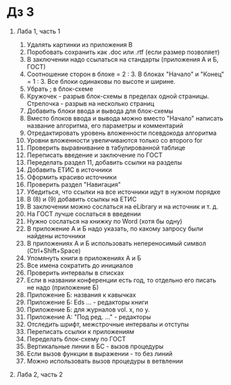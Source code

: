 # Дз 3

1. Лаба 1, часть 1
    1. Удалять картинки из приложения В
    2. Поробовать сохранить как .doc или .rtf (если размер позволяет)
    3. В заключении надо ссылаться на стандарты (приложения А и Б, ГОСТ)
    4. Соотношение сторон в блоке = 2 : 3. В блоках "Начало" и "Конец" = 1 : 3. Все блоки одинаковы по высоте и ширине.
    5. Убрать ; в блок-схеме
    6. Кружочек - разрыв блок-схемы в пределах одной страницы. Стрелочка - разрыв на несколько страниц
    7. Добавить блоки ввода и вывода для блок-схемы
    8. Вместо блоков ввода и вывода можно вместо "Начало" написать название алгоритма, его параметры и комментарий
    9. Отредактировать уровень вложенности псевдокода алгоритма
    10. Уровни вложенности увеличиваются только со второго for
    11. Проверить выравнивание в табулированной таблице
    12. Переписать введение и заключение по ГОСТ
    13. Переделать раздел 11, добавить ссылки на разделы
    14. Добавить ЕТИС в источники
    15. Оформить красиво источники
    16. Проверить раздел "Навигация"
    17. Убедиться, что ссылки на все источники идут в нужном порядке
    18. В (8) и (9) добавить ссылкы на ЕТИС
    19. В заключении можно сослаться на eLibrary и на источник и т. д.
    20. На ГОСТ лучше сослаться в введении
    21. Нужно сослаться на книжку по Word (хотя бы одну)
    22. В приложение А и Б надо указать, по какому запросу были найдены источники
    23. В приложениях А и Б использовать непереносимый символ (Ctrl+Shift+Space)
    24. Упомянуть книги в приложениях А и Б
    25. Все имена сократить до инициалов
    26. Проверить интервалы в списках
    27. Если в названии конференции есть год, то отдельно его писать не надо (приложение Б)
    28. Приложение Б: названия к кавычках
    29. Приложение Б: Eds ... - редакторы книги
    30. Приложение Б: для журналов vol. x, no y.
    31. Приложение А: "Под ред. ..." - редакторы
    32. Отследить шрифт, межстрочные интервалы и отступы
    33. Переписать ссылки к приложениям
    34. Переделать блок-схему по ГОСТ
    35. Вертикальные линии в БС - вызов процедуры
    36. Если вызов функции в выражении - то без линий
    37. Можно использовать вызов процедуры в ветвлении

2. Лаба 2, часть 2
